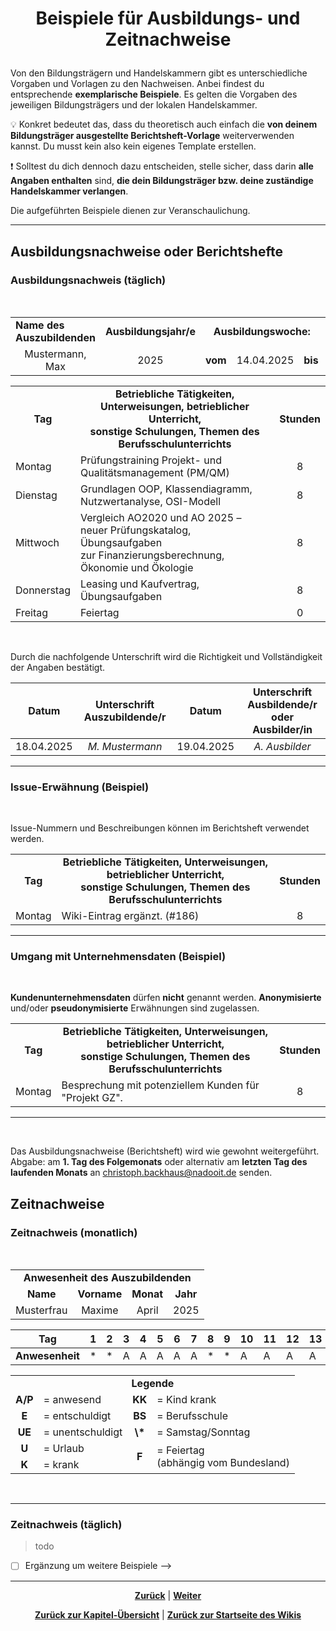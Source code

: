 # <p align="center">Beispiele für Ausbildungs- und Zeitnachweise</p>

Von den Bildungsträgern und Handelskammern gibt es unterschiedliche Vorgaben und Vorlagen zu den Nachweisen. Anbei findest du entsprechende **exemplarische Beispiele**. Es gelten die Vorgaben des jeweiligen Bildungsträgers und der lokalen Handelskammer.

💡 Konkret bedeutet das, dass du theoretisch auch einfach die **von deinem Bildungsträger ausgestellte Berichtsheft-Vorlage** weiterverwenden kannst. Du musst kein also kein eigenes Template erstellen. 

❗ Solltest du dich dennoch dazu entscheiden, stelle sicher, dass darin **alle Angaben enthalten** sind, **die dein Bildungsträger bzw. deine zuständige Handelskammer verlangen**. 

Die aufgeführten Beispiele dienen zur Veranschaulichung.

---

## Ausbildungsnachweise oder Berichtshefte

### Ausbildungsnachweis (täglich)
<br>

<table>
  <tr>
    <td><strong>Name des Auszubildenden</strong></td>
    <td><strong>Ausbildungsjahr/e</strong></td>
     <td align="center" colspan="3"><strong>Ausbildungswoche:</strong></td>
     <td align="center">KW16</td>
  </tr>
  <tr>
    <td align="center">Mustermann, Max</td> 
    <td align="center">2025</td>
    <td align="center"><strong>vom</strong></td>
    <td align="center">14.04.2025</td>
    <td align="center"><strong>bis</strong></td>
    <td align="center">18.04.2025</td>
  </tr>
</table>

<table>
  <tr>
    <td align="center"><strong>Tag</strong></td>
    <td align="center"><strong>Betriebliche Tätigkeiten, Unterweisungen, betrieblicher Unterricht, <br> sonstige Schulungen, Themen des Berufsschulunterrichts</strong></td>
    <td align="center"><strong>Stunden</strong></td>
  </tr>
  <tr>
    <td>Montag</td> 
    <td>Prüfungstraining Projekt- und Qualitätsmanagement (PM/QM)</td>
    <td align="center">8</td>
  </tr>
   <tr>
    <td>Dienstag</td> 
    <td>Grundlagen OOP, Klassendiagramm, Nutzwertanalyse, OSI-Modell</td>
    <td align="center">8</td>
  </tr>
   <tr>
    <td>Mittwoch</td> 
    <td>Vergleich AO2020 und AO 2025 – neuer Prüfungskatalog, Übungsaufgaben <br> zur Finanzierungsberechnung, Ökonomie und Ökologie</td>
    <td align="center">8</td>
  </tr>
   <tr>
    <td>Donnerstag</td> 
    <td>Leasing und Kaufvertrag, Übungsaufgaben</td>
    <td align="center">8</td>
  </tr>
   <tr>
    <td>Freitag</td> 
    <td>Feiertag</td>
    <td align="center">0</td>
  </tr>
</table>
<br>

Durch die nachfolgende Unterschrift wird die Richtigkeit und Vollständigkeit der Angaben bestätigt.

| Datum | Unterschrift Auszubildende/r | Datum | Unterschrift Ausbildende/r oder Ausbilder/in |
| :---: | :---: | :---: | :---: |
| 18.04.2025 | _M. Mustermann_ | 19.04.2025 | _A. Ausbilder_ |

---

<!-- 
### Ausbildungsnachweis (wöchentlich)

> todo

- [ ] Ergänzung um weitere Beispiele

---
-->

### Issue-Erwähnung (Beispiel)
<br>

Issue-Nummern und Beschreibungen können im Berichtsheft verwendet werden.

<table>
  <tr>
    <td align="center"><strong>Tag</strong></td>
    <td align="center"><strong>Betriebliche Tätigkeiten, Unterweisungen, betrieblicher Unterricht, <br> sonstige Schulungen, Themen des Berufsschulunterrichts</strong></td>
    <td align="center"><strong>Stunden</strong></td>
  </tr>
  <tr>
    <td>Montag</td> 
    <td>Wiki-Eintrag ergänzt. (#186)</td>
    <td align="center">8</td>
  </tr>
</table>

---

### Umgang mit Unternehmensdaten (Beispiel)
<br>

**Kundenunternehmensdaten** dürfen **nicht** genannt werden. **Anonymisierte** und/oder **pseudonymisierte** Erwähnungen sind zugelassen.

<table>
  <tr>
    <td align="center"><strong>Tag</strong></td>
    <td align="center"><strong>Betriebliche Tätigkeiten, Unterweisungen, betrieblicher Unterricht, <br> sonstige Schulungen, Themen des Berufsschulunterrichts</strong></td>
    <td align="center"><strong>Stunden</strong></td>
  </tr>
  <tr>
    <td>Montag</td> 
    <td>Besprechung mit potenziellem Kunden für "Projekt GZ".</td>
    <td align="center">8</td>
  </tr>
</table>

---
<br>

Das Ausbildungsnachweise (Berichtsheft) wird wie gewohnt weitergeführt.
Abgabe: am **1. Tag des Folgemonats** oder alternativ am **letzten Tag des laufenden Monats** an <christoph.backhaus@nadooit.de> senden.

## Zeitnachweise

### Zeitnachweis (monatlich)
<br>

<table>
  <tr align="center">
    <td colspan="4"><strong>Anwesenheit des Auszubildenden</strong></td>
  </tr>
  <tr  align="center">
    <td><strong>Name</strong></td>
    <td><strong>Vorname</strong></td>
    <td><strong>Monat</strong></td>
    <td><strong>Jahr</strong></td>
  </tr>
   <tr align="center">
    <td>Musterfrau</td>
    <td>Maxime</td>
    <td>April</td>
    <td>2025</td>
  </tr>
</table>

| Tag | 1 | 2 | 3 | 4 | 5 | 6 | 7 | 8 | 9 | 10 | 11 | 12 | 13 | 14 | 15 | 16 | 17 | 18 | 19 | 20 | 21 | 22 | 23 | 24 | 25 | 26 | 27 | 28 | 29 | 30 | 31 |
| --- | --- | --- | --- | --- | --- | --- | --- | --- | --- | --- | --- | --- | --- | --- | --- | --- | --- | --- | --- | --- | --- | --- | --- | --- | --- | --- | --- | --- | --- | --- | --- |
| **Anwesenheit** | \* | \* | A | A | A | A | A | \* | \* | A | A | A | A | A | \* | \* | A | A | A | A | A | \* | \* | A | A | A | A | A | \* | \* | BS |

<table>
  <tr>
    <td align="center" colspan="4"><strong>Legende</strong></td>
  </tr>
  <tr>
    <td align="center"><strong>A/P</strong></td>
    <td>= anwesend</td>
    <td align="center"><strong>KK</strong></td>
    <td>= Kind krank</td>
  </tr>
  <tr>
   <td align="center"><strong>E</strong></td>
   <td>= entschuldigt</td>
   <td align="center"><strong>BS</strong></td>
  <td>= Berufsschule</td>
  </tr>
  <tr>
    <td align="center"><strong>UE</strong></td>
    <td>= unentschuldigt</td>
    <td align="center"><strong>\*</strong></td>
    <td>= Samstag/Sonntag</td>
  </tr>
  <tr>
    <td align="center"><strong>U</strong></td>  
    <td>= Urlaub</td>
    <td align="center" rowspan="2"><strong>F</strong></td>
    <td rowspan="2">= Feiertag <br> (abhängig vom Bundesland)</td>
  </tr>
  <tr>
    <td align="center"><strong>K</strong></td>
    <td>= krank</td>
  </tr>
</table>

<br>

---

### Zeitnachweis (täglich)

> todo

- [ ] Ergänzung um weitere Beispiele
-->

---

<p align="center">
<a href="/docs/01-organisation/03-zeit_und_ausbildungsnachweise/README.md"><strong>Zurück</strong></a> | 
<a  href="/docs/01-organisation/03-zeit_und_ausbildungsnachweise/02-dateibenennung/README.md"><strong>Weiter</strong></a>
</p>

<p align="center">
<a href="/docs/01-organisation/03-zeit_und_ausbildungsnachweise/README.md/#dieses-thema-beinhaltet-folgende-kapitel"><strong>Zurück zur Kapitel-Übersicht</strong></a> | <a href="/docs/00-willkommen/README.md"><strong>Zurück zur Startseite des Wikis</strong></a>
</p>